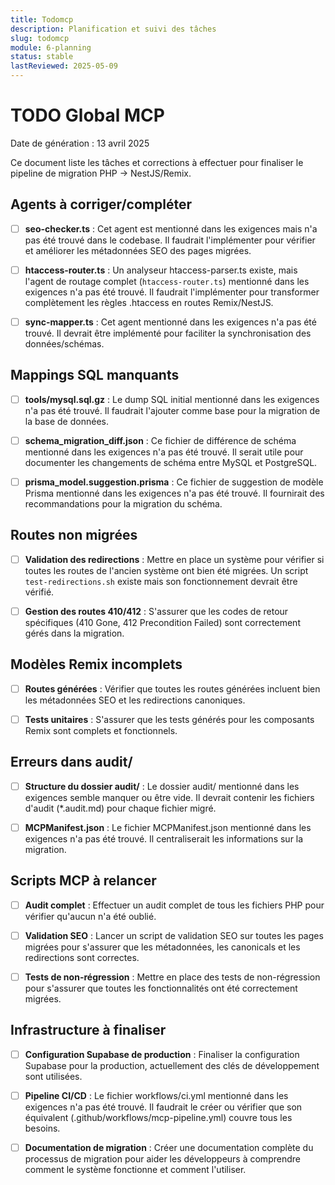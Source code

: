 ```yaml
---
title: Todomcp
description: Planification et suivi des tâches
slug: todomcp
module: 6-planning
status: stable
lastReviewed: 2025-05-09
---
```


# TODO Global MCP


Date de génération : 13 avril 2025

Ce document liste les tâches et corrections à effectuer pour finaliser le pipeline de migration PHP → NestJS/Remix.

## Agents à corriger/compléter


- [ ] **seo-checker.ts** : Cet agent est mentionné dans les exigences mais n'a pas été trouvé dans le codebase. Il faudrait l'implémenter pour vérifier et améliorer les métadonnées SEO des pages migrées.

- [ ] **htaccess-router.ts** : Un analyseur htaccess-parser.ts existe, mais l'agent de routage complet (`htaccess-router.ts`) mentionné dans les exigences n'a pas été trouvé. Il faudrait l'implémenter pour transformer complètement les règles .htaccess en routes Remix/NestJS.

- [ ] **sync-mapper.ts** : Cet agent mentionné dans les exigences n'a pas été trouvé. Il devrait être implémenté pour faciliter la synchronisation des données/schémas.

## Mappings SQL manquants


- [ ] **tools/mysql.sql.gz** : Le dump SQL initial mentionné dans les exigences n'a pas été trouvé. Il faudrait l'ajouter comme base pour la migration de la base de données.

- [ ] **schema_migration_diff.json** : Ce fichier de différence de schéma mentionné dans les exigences n'a pas été trouvé. Il serait utile pour documenter les changements de schéma entre MySQL et PostgreSQL.

- [ ] **prisma_model.suggestion.prisma** : Ce fichier de suggestion de modèle Prisma mentionné dans les exigences n'a pas été trouvé. Il fournirait des recommandations pour la migration du schéma.

## Routes non migrées


- [ ] **Validation des redirections** : Mettre en place un système pour vérifier si toutes les routes de l'ancien système ont bien été migrées. Un script `test-redirections.sh` existe mais son fonctionnement devrait être vérifié.

- [ ] **Gestion des routes 410/412** : S'assurer que les codes de retour spécifiques (410 Gone, 412 Precondition Failed) sont correctement gérés dans la migration.

## Modèles Remix incomplets


- [ ] **Routes générées** : Vérifier que toutes les routes générées incluent bien les métadonnées SEO et les redirections canoniques.

- [ ] **Tests unitaires** : S'assurer que les tests générés pour les composants Remix sont complets et fonctionnels.

## Erreurs dans audit/


- [ ] **Structure du dossier audit/** : Le dossier audit/ mentionné dans les exigences semble manquer ou être vide. Il devrait contenir les fichiers d'audit (*.audit.md) pour chaque fichier migré.

- [ ] **MCPManifest.json** : Le fichier MCPManifest.json mentionné dans les exigences n'a pas été trouvé. Il centraliserait les informations sur la migration.

## Scripts MCP à relancer


- [ ] **Audit complet** : Effectuer un audit complet de tous les fichiers PHP pour vérifier qu'aucun n'a été oublié.

- [ ] **Validation SEO** : Lancer un script de validation SEO sur toutes les pages migrées pour s'assurer que les métadonnées, les canonicals et les redirections sont correctes.

- [ ] **Tests de non-régression** : Mettre en place des tests de non-régression pour s'assurer que toutes les fonctionnalités ont été correctement migrées.

## Infrastructure à finaliser


- [ ] **Configuration Supabase de production** : Finaliser la configuration Supabase pour la production, actuellement des clés de développement sont utilisées.

- [ ] **Pipeline CI/CD** : Le fichier workflows/ci.yml mentionné dans les exigences n'a pas été trouvé. Il faudrait le créer ou vérifier que son équivalent (.github/workflows/mcp-pipeline.yml) couvre tous les besoins.

- [ ] **Documentation de migration** : Créer une documentation complète du processus de migration pour aider les développeurs à comprendre comment le système fonctionne et comment l'utiliser.

